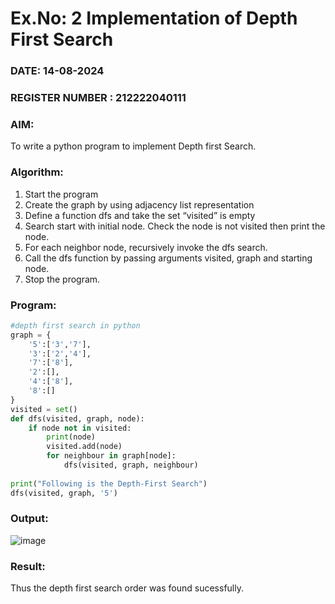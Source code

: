 # Ex.No: 2  Implementation of Depth First Search
### DATE: 14-08-2024                                                                           
### REGISTER NUMBER : 212222040111
### AIM: 
To write a python program to implement Depth first Search. 
### Algorithm:
1. Start the program
2. Create the graph by using adjacency list representation
3. Define a function dfs and take the set “visited” is empty 
4. Search start with initial node. Check the node is not visited then print the node.
5. For each neighbor node, recursively invoke the dfs search.
6. Call the dfs function by passing arguments visited, graph and starting node.
7. Stop the program.
### Program:
```Python
#depth first search in python
graph = {
    '5':['3','7'],
    '3':['2','4'],
    '7':['8'],
    '2':[],
    '4':['8'],
    '8':[]
}
visited = set()
def dfs(visited, graph, node):
    if node not in visited:
        print(node)
        visited.add(node)
        for neighbour in graph[node]:
            dfs(visited, graph, neighbour)
    
print("Following is the Depth-First Search")
dfs(visited, graph, '5')
```
### Output:
![image](https://github.com/user-attachments/assets/d8e04d26-5bd4-4ee2-869c-0f210e9f5ed1)
### Result:
Thus the depth first search order was found sucessfully.
